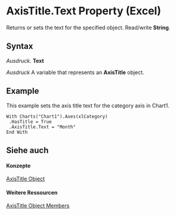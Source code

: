 
# AxisTitle.Text Property (Excel)

Returns or sets the text for the specified object. Read/write  **String**.


## Syntax

 _Ausdruck_. **Text**

 _Ausdruck_ A variable that represents an **AxisTitle** object.


## Example

This example sets the axis title text for the category axis in Chart1.


```
With Charts("Chart1").Axes(xlCategory) 
 .HasTitle = True 
 .AxisTitle.Text = "Month" 
End With
```


## Siehe auch


#### Konzepte


[AxisTitle Object](563d3ba5-aa77-b6fc-236a-7838d75eaa53.md)
#### Weitere Ressourcen


[AxisTitle Object Members](http://msdn.microsoft.com/library/84970b5a-91a1-b785-5632-97a0de4410f2%28Office.15%29.aspx)